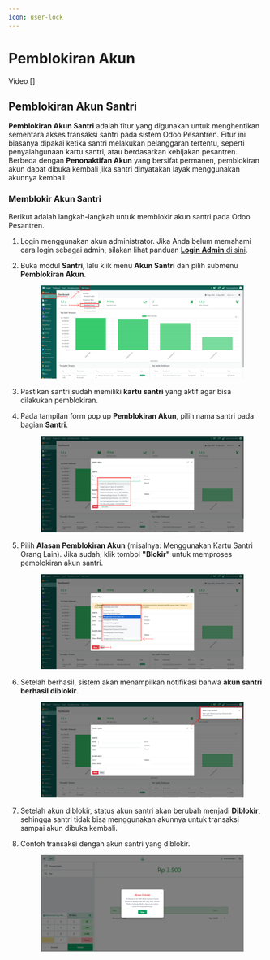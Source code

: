 ```yaml
---
icon: user-lock
---
```


# Pemblokiran Akun

Video \[]

## Pemblokiran Akun Santri

**Pemblokiran Akun Santri** adalah fitur yang digunakan untuk menghentikan sementara akses transaksi santri pada sistem Odoo Pesantren. Fitur ini biasanya dipakai ketika santri melakukan pelanggaran tertentu, seperti penyalahgunaan kartu santri, atau berdasarkan kebijakan pesantren. Berbeda dengan **Penonaktifan Akun** yang bersifat permanen, pemblokiran akun dapat dibuka kembali jika santri dinyatakan layak menggunakan akunnya kembali.

### Memblokir Akun Santri

Berikut adalah langkah-langkah untuk memblokir akun santri pada Odoo Pesantren.

1. Login menggunakan akun administrator. Jika Anda belum memahami cara login sebagai admin, silakan lihat panduan [**Login Admin** di sini](../../../panduan-login/login-admin.md).
2.  Buka modul **Santri**, lalu klik menu **Akun Santri** dan pilih submenu **Pemblokiran Akun**.

    <figure><img src="../../../.gitbook/assets/images-328.png" alt=""><figcaption></figcaption></figure>


3. Pastikan santri sudah memiliki **kartu santri** yang aktif agar bisa dilakukan pemblokiran.
4.  Pada tampilan form pop up **Pemblokiran Akun**, pilih nama santri pada bagian **Santri**.

    <figure><img src="../../../.gitbook/assets/images-329.png" alt=""><figcaption></figcaption></figure>


5.  Pilih **Alasan Pemblokiran Akun** (misalnya: Menggunakan Kartu Santri Orang Lain). Jika sudah, klik tombol **"Blokir"** untuk memproses pemblokiran akun santri.

    <figure><img src="../../../.gitbook/assets/images-330.png" alt=""><figcaption></figcaption></figure>


6.  Setelah berhasil, sistem akan menampilkan notifikasi bahwa **akun santri berhasil diblokir**.

    <figure><img src="../../../.gitbook/assets/images-331.png" alt=""><figcaption></figcaption></figure>


7. Setelah akun diblokir, status akun santri akan berubah menjadi **Diblokir**, sehingga santri tidak bisa menggunakan akunnya untuk transaksi sampai akun dibuka kembali.
8.  Contoh transaksi dengan akun santri yang diblokir.

    <figure><img src="../../../.gitbook/assets/images-332.png" alt=""><figcaption></figcaption></figure>
